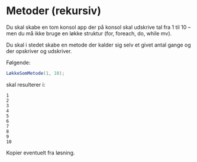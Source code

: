 ﻿# Metoder (rekursiv)

Du skal skabe en tom konsol app der på konsol 
skal udskrive tal fra 1 til 10 – men du må ikke 
bruge en løkke struktur (for, foreach, do, 
while mv). 

Du skal i stedet skabe en metode der kalder sig selv et givet antal gange og der opskriver og udskriver.

Følgende:

```csharp
LøkkeSomMetode(1, 10);
```
skal resulterer i:

```
1
2
3
4
5
6
7
8
9
10
```



Kopier eventuelt fra løsning.

